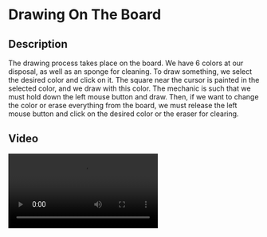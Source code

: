 <h1 align="left"> Drawing On The Board</h1>
<h2 align="leftr">Description</h2>
<p align="leftr">The drawing process takes place on the board. We have 6 colors at our disposal, as well as an sponge for cleaning. To draw something, we select the desired color and click on it. The square near the cursor is painted in the selected color, and we draw with this color. The mechanic is such that we must hold down the left mouse button and draw. Then, if we want to change the color or erase everything from the board, we must release the left mouse button and click on the desired color or the eraser for clearing.</p>
<h2 align="leftr">Video</h2>
<video src="https://github.com/EvgeniySerookiy/DrawingOnTheBoard/blob/main/DrawingOnTheBoard.mov"</video>
